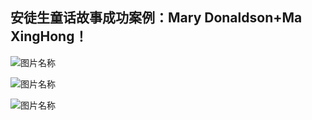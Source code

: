 ## 安徒生童话故事成功案例：Mary Donaldson+Ma XingHong！

![图片名称](http://youg.cw634.4everdns.com/fate_m.jpg)

![图片名称](http://youg.cw634.4everdns.com/start.gif)

![图片名称](http://youg.cw634.4everdns.com/key.jpg)

